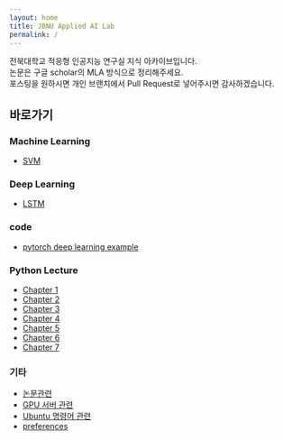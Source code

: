 ```yaml
---
layout: home
title: JBNU Applied AI Lab
permalink: /
---
```


전북대학교 적응형 인공지능 연구실 지식 아카이브입니다.  
논문은 구글 scholar의 MLA 방식으로 정리해주세요.  
포스팅을 원하시면 개인 브랜치에서 Pull Request로 넣어주시면 감사하겠습니다.

## 바로가기

### Machine Learning

- [SVM](https://indigo-coder-github.github.io/applied_AI_lab_entrance/machine_learning/SVM)

### Deep Learning

- [LSTM](https://indigo-coder-github.github.io/applied_AI_lab_entrance/deep_learning/architecture/LSTM)

### code

- [pytorch deep learning example](https://indigo-coder-github.github.io/applied_AI_lab_entrance/code/pytorch_deep_learning_example)

### Python Lecture

- [Chapter 1](https://indigo-coder-github.github.io/applied_AI_lab_entrance/code/Chap_1)
- [Chapter 2](https://indigo-coder-github.github.io/applied_AI_lab_entrance/code/Chap_2)
- [Chapter 3](https://indigo-coder-github.github.io/applied_AI_lab_entrance/code/Chap_3)
- [Chapter 4](https://indigo-coder-github.github.io/applied_AI_lab_entrance/code/Chap_4)
- [Chapter 5](https://indigo-coder-github.github.io/applied_AI_lab_entrance/code/Chap_5)
- [Chapter 6](https://indigo-coder-github.github.io/applied_AI_lab_entrance/code/Chap_6)
- [Chapter 7](https://indigo-coder-github.github.io/applied_AI_lab_entrance/code/Chap_7)

### 기타

- [논문관련](https://indigo-coder-github.github.io/applied_AI_lab_entrance/etc/%EB%85%BC%EB%AC%B8%20%EC%9E%91%EC%84%B1)
- [GPU 서버 관련](https://indigo-coder-github.github.io/applied_AI_lab_entrance/etc/GPU_server)
- [Ubuntu 명령어 관련](https://indigo-coder-github.github.io/applied_AI_lab_entrance/etc/Ubuntu_Command)
- [preferences](https://indigo-coder-github.github.io/applied_AI_lab_entrance/etc/preferences)
